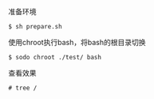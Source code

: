 准备环境
```
$ sh prepare.sh
```
使用chroot执行bash，将bash的根目录切换
```
$ sodo chroot ./test/ bash
```
查看效果
```
# tree /
```